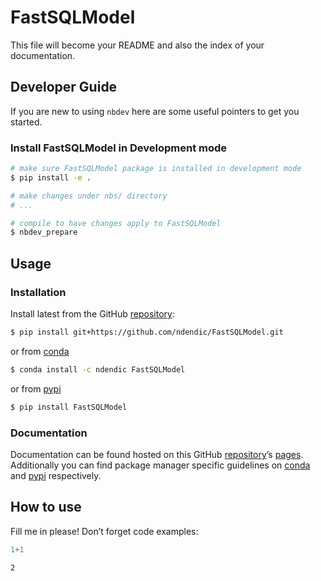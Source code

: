 # FastSQLModel


<!-- WARNING: THIS FILE WAS AUTOGENERATED! DO NOT EDIT! -->

This file will become your README and also the index of your
documentation.

## Developer Guide

If you are new to using `nbdev` here are some useful pointers to get you
started.

### Install FastSQLModel in Development mode

``` sh
# make sure FastSQLModel package is installed in development mode
$ pip install -e .

# make changes under nbs/ directory
# ...

# compile to have changes apply to FastSQLModel
$ nbdev_prepare
```

## Usage

### Installation

Install latest from the GitHub
[repository](https://github.com/ndendic/FastSQLModel):

``` sh
$ pip install git+https://github.com/ndendic/FastSQLModel.git
```

or from [conda](https://anaconda.org/ndendic/FastSQLModel)

``` sh
$ conda install -c ndendic FastSQLModel
```

or from [pypi](https://pypi.org/project/FastSQLModel/)

``` sh
$ pip install FastSQLModel
```

### Documentation

Documentation can be found hosted on this GitHub
[repository](https://github.com/ndendic/FastSQLModel)’s
[pages](https://ndendic.github.io/FastSQLModel/). Additionally you can
find package manager specific guidelines on
[conda](https://anaconda.org/ndendic/FastSQLModel) and
[pypi](https://pypi.org/project/FastSQLModel/) respectively.

## How to use

Fill me in please! Don’t forget code examples:

``` python
1+1
```

    2
